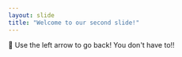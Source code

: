 ```yaml
---
layout: slide
title: "Welcome to our second slide!"
---
```

👋
Use the left arrow to go back!
You don't have to!!
